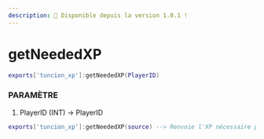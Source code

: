 ```yaml
---
description: 🔧 Disponible depuis la version 1.0.1 !
---
```


# getNeededXP

```lua title="Syntaxe d'exportation"
exports['tuncion_xp']:getNeededXP(PlayerID)
```

### PARAMÈTRE

1. PlayerID <span className="color-blue">(INT)</span> <span className="color-orange">-> PlayerID</span>

```lua
exports['tuncion_xp']:getNeededXP(source) --> Renvoie l'XP nécessaire pour le prochain rang, par exemple 5XP
```
